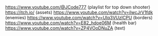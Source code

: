 https://www.youtube.com/@JCode777 (playlist for top down shooter)
https://itch.io/ (assets)
https://www.youtube.com/watch?v=ilwcJrV1fdk (enemies)
https://www.youtube.com/watch?v=UIq3VUzICPU (borders)
https://www.youtube.com/watch?v=E82_hdoe06M (health bar)
https://www.youtube.com/watch?v=ZP4VOoDNuZA (text)
